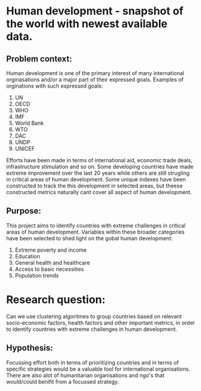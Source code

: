 # Human development - snapshot of the world with newest available data.

## Problem context:
Human development is one of the primary interest of many international orginasations and/or a major part of their expressed goals. 
Examples of orginations with such expressed goals: 	
1. UN
2. OECD
3. WHO
4. IMF
5. World Bank
6. WTO
7. DAC
8. UNDP
9. UNICEF

Efforts have been made in terms of international aid, economic trade deals, infrastructure stimulation and so on. Some developing countries have made extreme improvement over the last 20 years while others are still strugling in critical areas of human development. 
Some unique indexes have been constructed to track the this development in selected areas, but theese constructed metrics naturally cant cover all aspect of human development.  

## Purpose:
This project aims to identify countries with extreme challenges in critical areas of human development. Variables within these broader categories have been selected to shed light on the gobal human development:
1. Extreme poverty and income
2. Education
3. General health and healthcare
4. Access to basic necessities
5. Population trends

# Research question:
Can we use clustering algoritmes to group countries based on relevant socio-economic factors, health factors and other important metrics, in order to identify countries with extreme challenges in human development.


## Hypothesis:
Focussing effort both in terms of prioritizing countries and in terms of specific strategies would be a valuable tool for international organisations.
There are also alot of humanitarian organisations and ngo's that would/could benifit from a focussed strategy. 
